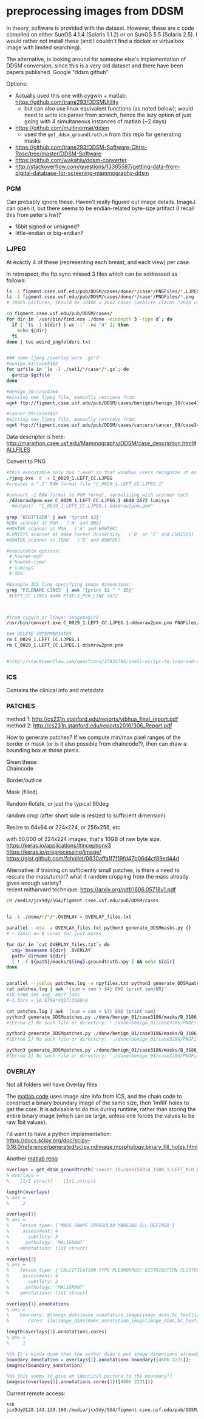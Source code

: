 # preprocessing images from DDSM

In theory, software is provided with the dataset. However, these are c code compiled on either SunOS 4.1.4 (Solaris 1.1.2) or on SunOS 5.5 (Solaris 2.5). I would rather not install these (and I couldn't find a docker or virtualbox image with limited searching). 

The alternative, is looking around for someone else's implementation of DDSM conversion, since this is a very old dataset and there have been papers published. Google "ddsm github"

Options:
 - Actually used this one with cygwin + matlab:  https://github.com/trane293/DDSMUtility
   - but can also use linux equivalent functions (as noted below); would need to write ics parser from scratch, hence the lazy option of just going with 4 simultaneous instances of matlab (~2 days)
 - https://github.com/multinormal/ddsm
   - used the `get_ddsm_groundtruth.m` from this repo for generating masks
 - https://github.com/trane293/DDSM-Software-Chris-Rose/tree/master/DDSM-Software
 - https://github.com/wakahiu/ddsm-converter
 - http://stackoverflow.com/questions/13365587/getting-data-from-digital-database-for-screening-mammography-ddsm

### PGM 
Can probably ignore these. Haven't really figured out image details. ImageJ can open it, but there seems to be endian-related byte-size artifact (I recall this from peter's hw)?
 - 16bit signed or unsigned?
 - little-endian or big-endian?


### LJPEG
At exactly 4 of these (representing each breast, and each view) per case.  

In retrospect, the ftp sync missed 3 files which can be addressed as follows:  
```bash
ls -1 figment.csee.usf.edu/pub/DDSM/cases/done/*/case*/PNGFiles/*.LJPEG | wc-l
ls -1 figment.csee.usf.edu/pub/DDSM/cases/done/*/case*/PNGFiles/*.png | wc-l
# 10405 pictures, should be 10408 = 2602 cases (website claims "2620 cases available in 43 volumes" --> typo?)

cd figment.csee.usf.edu/pub/DDSM/cases/
for dir in `/usr/bin/find.exe ./done -mindepth 3 -type d`; do
  if [ `ls -1 ${dir} | wc -l` -ne "4" ]; then
    echo ${dir}
  fi
done | tee weird_pngfolders.txt


### some ljpeg /overlay were .gz'd
#benign_01\case3102
for gzfile in `ls -1 ./set1/*/case*/*.gz`; do
  gunzip $gzfile
done

#benign_10\case4164
#missing one ljpeg file, manually retrieve from:  
wget ftp://figment.csee.usf.edu/pub/DDSM/cases/benigns/benign_10/case4164/D_4164_1.LEFT_MLO.LJPEG

#cancer_09\case3407
#missing one ljpeg file, manually retrieve from:  
wget ftp://figment.csee.usf.edu/pub/DDSM/cases/cancers/cancer_09/case3407/B_3407_1.RIGHT_CC.LJPEG
```



Data descriptor is here:  http://marathon.csee.usf.edu/Mammography/DDSM/case_description.html#ALLFILES

Convert to PNG
```bash
#this executable only has ".exe" so that windows users recognize it as such (nonetheless, is a linux binary, so cygwin/bash needed)
./jpeg.exe -d -s C_0029_1.LEFT_CC.LJPEG
#creates a ".1" RAW format file "C_0029_1.LEFT_CC.LJPEG.1"

#convert .1 RAW format to PGM format, normalizing with scanner tech
./ddsmraw2pnm.exe C_0029_1.LEFT_CC.LJPEG.1 4648 2672 lumisys
  #output:  "C_0029_1.LEFT_CC.LJPEG.1-ddsmraw2pnm.pnm"
  
grep 'DIGITIZER' | awk '{print $2}'
#DBA scanner at MGH   ('A' and DBA)
#HOWTEK scanner at MGH   ('A' and HOWTEK)
#LUMISYS scanner at Wake Forest University   ('B' or 'C' and LUMISYS)
#HOWTEK scanner at ISMD   ('D' and HOWTEK)

#executable options:
 #'howtek-mgh'
 #'howtek-ismd'
 #'lumisys'
 #'dba'

#Example ICS line specifying image dimensions:
grep 'FILENAME LINES' | awk '{print $2 " " $5}'
 #LEFT_CC LINES 4648 PIXELS_PER_LINE 2672 



#from cygwin or linux: imagemagick 
/usr/bin/convert.exe C_0029_1.LEFT_CC.LJPEG.1-ddsmraw2pnm.pnm PNGFiles/C_0029_1.LEFT_CC.png

### DELETE INTERMEDIATES
rm C_0029_1.LEFT_CC.LJPEG.1
rm C_0029_1.LEFT_CC.LJPEG.1-ddsmraw2pnm.pnm


#http://stackoverflow.com/questions/27934784/shell-script-to-loop-and-start-processes-in-parallel
```


### ICS

Contains the clinical info and metadata


### PATCHES

method 1:  http://cs231n.stanford.edu/reports/vibhua_final_report.pdf  
method 2:  http://cs231n.stanford.edu/reports2016/306_Report.pdf  

How to generate patches? If we compute min/max pixel ranges of the border or mask (or is it also possible from chaincode?), then can draw a bounding box at those pixels. 

Given these:  
Chaincode

Border/outline

Mask (filled)


Random Rotate, or just the typical 90deg

random crop (after short side is resized to sufficient dimension) 

Resize to 64x64 or 224x224, or 256x256, etc

with 50,000 of 224x224 images, that's 10GB of raw byte size. 
https://keras.io/applications/#inceptionv3  
https://keras.io/preprocessing/image/  
https://gist.github.com/fchollet/0830affa1f7f19fd47b06d4cf89ed44d  

Alternative: if training on sufficiently small patches, is there a need to rescale the mass/tumor? what if random cropping from the mass already gives enough variety?  
recent mitharvard technique: https://arxiv.org/pdf/1606.05718v1.pdf


```bash
cd /media/jcx9dy/SG4/figment.csee.usf.edu/pub/DDSM/cases


ls -1 ./done/*/*/*.OVERLAY > OVERLAY_files.txt

parallel --eta -a OVERLAY_files.txt python3 generate_DDSMmasks.py {}
# ~ 22min on 8 cores for just masks

for dir in `cat OVERLAY_files.txt`; do
  img=`basename ${dir} .OVERLAY`
  path=`dirname ${dir}`
  [ ! -f ${path}/masks/${img}.groundtruth.npy ] && echo ${dir}
done


parallel --joblog patches.log -a npyfiles.txt python3 generate_DDSMpatches.py {}
cat patches.log | awk '{sum = sum + $4} END {print sum/NR}'
#10.6768 sec avg, 4027 jobs
#~1.5hrs = 10.6768*4027/3600/8

cat patches.log | awk '{sum = sum + $7} END {print sum}'
python3 generate_DDSMpatches.py ./done/benign_01/case3186/masks/B_3186_1.LEFT_MLO.groundtruth.npy
#[Errno 2] No such file or directory: './done/benign_01/case3186/PNGFiles/B_3186_1.LEFT_MLO.png'

python3 generate_DDSMpatches.py ./done/benign_01/case3186/masks/B_3186_1.RIGHT_MLO.groundtruth.npy
#[Errno 2] No such file or directory: './done/benign_01/case3186/PNGFiles/B_3186_1.RIGHT_MLO.png'

python3 generate_DDSMpatches.py ./done/benign_01/case3186/masks/B_3186_1.RIGHT_CC.groundtruth.npy
#[Errno 2] No such file or directory: './done/benign_01/case3186/PNGFiles/B_3186_1.RIGHT_CC.png'


```



### OVERLAY

Not all folders will have Overlay files

The [matlab code](https://github.com/trane293/DDSMUtility/blob/master/readBoundary.m) uses image size info from ICS, and the chain code to construct a binary boundary image of the same size, then 'imfill' holes to get the core. It is advisable to do this during runtime, rather than storing the entire binary image (which can be large, unless one forces the values to be raw 1bit values). 

I'd want to have a python implementation:  
https://docs.scipy.org/doc/scipy-0.16.0/reference/generated/scipy.ndimage.morphology.binary_fill_holes.html


Another [matlab repo](https://github.com/multinormal/ddsm/blob/master/ddsm-software/get_ddsm_groundtruth.m)
```matlab
overlays = get_ddsm_groundtruth('cancer_10\case1580\A_1580_1.LEFT_MLO.OVERLAY')
% overlays = 
%    [1x1 struct]    [1x1 struct]

length(overlays)
% ans =
%     2

overlays{1}
% ans = 
%    lesion_type: {'MASS SHAPE IRREGULAR MARGINS ILL_DEFINED'}
%     assessment: 4
%       subtlety: 3
%      pathology: 'MALIGNANT'
%    annotations: [1x1 struct]

overlays{2}
% ans = 
%    lesion_type: {'CALCIFICATION TYPE PLEOMORPHIC DISTRIBUTION CLUSTERED'}
%     assessment: 4
%       subtlety: 2
%      pathology: 'MALIGNANT'
%    annotations: [1x1 struct]

overlays{1}.annotations
% ans = 
%    boundary: @(image_dims)make_annotation_image(image_dims,bc_text{i})
%       cores: {[@(image_dims)make_annotation_image(image_dims,bc_text{i})]}

length(overlays{1}.annotations.cores)
% ans =
%     1

%%% It's kinda dumb that the author didn't put image dimensions already in the groundtruth matlab structure; have to manually get it
boundary_annotation = overlays{1}.annotations.boundary([4606 2221]);
imagesc(boundary_annotation)

%%% this seems to give an identical picture to the boundary?? 
imagesc(overlays{1}.annotations.cores{1}([4606 2221]))

```

Current remote access: 
```
ssh jcx9dy@128.143.129.160:/media/jcx9dy/SG4/figment.csee.usf.edu/pub/DDSM/cases/done

```


